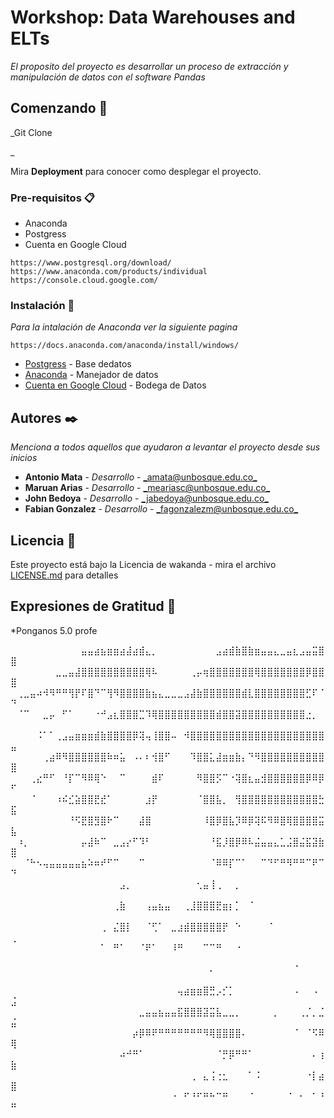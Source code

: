 # Workshop: Data Warehouses and ELTs

_El proposito del proyecto es desarrollar un proceso de extracción y manipulación de datos con el software Pandas_

## Comenzando 🚀

_Git Clone

_

Mira **Deployment** para conocer como desplegar el proyecto.


### Pre-requisitos 📋

* Anaconda
* Postgress
* Cuenta en Google Cloud

```
https://www.postgresql.org/download/
https://www.anaconda.com/products/individual
https://console.cloud.google.com/
```

### Instalación 🔧

_Para la intalación de Anaconda ver la siguiente pagina_


```
https://docs.anaconda.com/anaconda/install/windows/
```




* [Postgress](https://www.postgresql.org/download/) - Base dedatos
* [Anaconda](https://www.anaconda.com/products/individual) - Manejador de datos
* [Cuenta en Google Cloud](https://console.cloud.google.com/) - Bodega de Datos


## Autores ✒️

_Menciona a todos aquellos que ayudaron a levantar el proyecto desde sus inicios_

* **Antonio Mata** - *Desarrollo* - [_amata@unbosque.edu.co_](https://github.com/antoniomata99)
* **Maruan Arias** - *Desarrollo* - [_meariasc@unbosque.edu.co_](https://github.com/MaruanArias)
* **John Bedoya** - *Desarrollo* - [_jabedoya@unbosque.edu.co_](https://github.com/Alejandro-prog)
* **Fabian Gonzalez** - *Desarrollo* - [_fagonzalezm@unbosque.edu.co_](https://www.youtube.com/watch?v=XFkzRNyygfk)



## Licencia 📄

Este proyecto está bajo la Licencia de wakanda - mira el archivo [LICENSE.md](LICENSE.md) para detalles

## Expresiones de Gratitud 🎁

*Ponganos 5.0 profe 

⠀⠀⠀⠀⠀⠀⠀⠀⠀⠀⠀⣤⣤⣴⣦⣶⣶⣴⣼⣴⣾⣄⡀⠀⠀⠀⠀⠀⠀⠀⠀⠀⣠⣴⣾⣷⣿⣷⣶⣤⣤⣄⣀⣤⣆⣠⣤⣭⣿⣿
⠀⠀⠀⠀⠀⠀⠀⣀⣀⣤⣼⣿⣿⣿⣿⣿⣿⣿⣿⣿⣿⢿⠧⠀⠀⠀⠀⠀⢀⡤⢶⣿⣿⣿⣿⣿⣿⣿⢿⣿⣿⣿⣿⣿⣿⣿⡿⣿⣿⣿
⠀⢀⣀⣤⠴⠺⠻⠛⠛⢻⡟⠏⣿⠙⠉⢻⠻⣿⣿⣿⣿⣷⣦⣄⣀⣀⣀⣠⣼⣷⣿⣿⣿⣿⣿⣿⣾⣇⣿⣿⣿⣿⣿⣿⣿⣿⣋⠏⠈⠙
⠀⠈⠉⠀⠀⣀⡤⠀⠋⠁⠀⠀⠀⠐⠚⣠⣆⣿⣿⣿⣉⠹⢿⣿⣿⣿⣿⣿⣿⣿⣿⣿⣾⣿⣿⣽⣿⣿⣿⣿⣿⣿⣿⣿⣿⣿⣐⡀⠀⠀
⠀⠀⠀⠀⠨⠁⠁⢀⣠⣤⣶⣶⣶⣾⣷⣿⣿⣿⣿⡿⢽⢤⢸⣿⣿⠤⠀⠺⣿⣿⣿⣿⣿⣿⣿⣿⣿⣿⣿⣿⣿⣿⣿⣿⣿⣿⣿⣿⣿⣤
⠀⠀⠀⠀⠀⢀⣴⠿⠻⣿⣿⣿⣿⣿⣿⠷⠶⣥⠀⠠⠄⠆⢺⣿⠋⠀⠀⠀⠹⣿⣿⣅⣼⣶⣶⣷⡄⠙⠻⣿⣿⣿⣿⣿⣿⣿⣿⣿⣿⣿
⠀⠀⠀⢀⣔⠛⠋⠀⠘⡏⠉⠻⠿⢿⠑⠀⠀⠉⠀⠀⠀⠀⣾⠏⠀⠀⠀⠀⠀⠻⣿⣿⡫⠉⠐⢽⣿⣆⣤⣺⣿⣿⣿⣿⣿⣿⡿⠿⡿⠋
⠀⠀⠀⠈⠀⠀⠀⠰⠮⣊⣵⣿⣿⣟⣞⠁⠀⠀⠀⠀⠀⣰⡟⠀⠀⠀⠀⠀⠀⠈⣿⣿⣧⡀⠀⢻⣿⣿⣿⣿⣿⣿⣿⣿⣿⣿⣿⣿⣓⣯
⠀⠀⠀⠀⠀⠀⠀⠀⠀⠘⠫⣟⣿⣻⣿⠗⠉⠀⠀⠀⣼⣿⠀⠀⠀⠀⠀⠀⠀⠀⠸⣿⡿⣿⣧⡹⠿⡿⢽⠯⠻⠿⣿⢿⣿⣿⣿⣿⣭⣧
⠀⠰⡀⠀⠀⠀⠀⠀⠀⠀⠀⡤⣼⠷⠉⠀⣀⣠⡔⠋⠹⠃⠀⠀⠀⠀⠀⠀⠀⠀⠀⠘⣯⡸⣿⡿⠿⠧⣬⣤⣤⣄⣁⣨⣿⣬⣯⣽⣷⣿
⠀⠀⠈⠓⠢⢤⣤⣤⣤⣤⣤⣦⠵⠶⠞⠋⠉⠀⠀⠀⠉⠀⠀⠀⠀⠀⠀⠀⠀⠀⠀⠈⠿⠿⡏⠉⠁⠀⠀⠉⠙⠋⠛⠻⠛⠛⠉⠟⠉⠙
⠀⠀⠀⠀⠀⠀⠀⠀⠀⠀⠀⠀⠀⠀⠀⠀⠀⣠⡀⠀⠀⠀⠀⠀⠀⠀⠀⠀⠀⢂⣤⢸⢀⠀⠀⡀⠀⠀⠀⠀⠀⠀⠀⠀⠀⠀⠀⠀⠀⠀
⠀⠀⠀⠀⠀⠀⠀⠀⠀⠀⠀⠀⠀⠀⠀⠀⢀⣷⠀⠀⠀⢠⣤⣦⣤⠀⠀⢀⣸⣿⣿⣿⣟⣶⡆⡁⠀⠈⠀⠀⠀⠀⠀⠀⠀⠀⠀⠀⠀⠀
⠀⠀⠀⠀⠀⠀⠀⠀⠀⠀⠀⠀⠀⠀⢀⠀⣌⣿⡇⠀⠀⠈⢋⠁⠀⣀⣰⣾⣿⣿⣿⣿⣿⡟⠀⠑⠀⠀⠀⠀⠈⠀⠀⠀⠀⠀⠀⠀⠀⢀
⠀⠀⠀⠀⠀⠀⠀⠀⠀⠀⠀⠀⠀⠀⠁⠀⠛⠁⠀⠀⠈⠟⠁⠀⠀⠸⠛⠀⠀⠀⠉⠉⠛⠀⠀⠐⠀⠀⠀⠀⠀⠀⠀⠀⠀⠀⠀⠀⠀⠀
⠀⠀⠀⠀⠀⠀⠀⠀⠀⠀⠀⠀⠀⠀⠀⠀⠀⠀⠀⠀⠀⠀⠀⠀⠀⠀⠀⠀⠀⠀⠀⠄⠀⠀⠀⠀⠀⠀⠀⠀⠀⠀⠀⠀⠈⠀⠀⠀⠀⠀
⠀⠀⠀⠀⠀⠀⠀⠀⠀⠀⠀⠀⠀⠀⠀⠀⠀⠀⠀⠀⠀⠀⠀⠀⠀⠀⢤⣴⣶⣶⣿⣛⡠⡊⡁⠀⠀⠀⠀⠀⠀⠀⠀⠀⠠⠀⠀⠠⠀⣨
⠀⠀⠀⠀⠀⠀⠀⠀⠀⠀⠀⠀⠀⠀⠀⠀⠀⠀⠀⠀⣀⣤⣤⣦⣤⣤⣯⣿⣿⣿⣽⣭⣧⣀⣀⡀⠀⠀⠀⠀⠀⡀⠀⠀⠀⢀⡈⡀⣈⣬
⠀⠀⠀⠀⠀⠀⠀⠀⠀⠀⠀⠀⠀⠀⠀⠀⠀⠀⠀⡴⡿⠿⠟⠛⠛⠛⠛⠛⠛⠛⠻⢿⣿⣿⣿⣿⠄⠀⠀⠀⠀⠀⠀⠀⠈⠀⠈⠫⠿⢿
⠀⠀⠀⠀⠀⠀⠀⠀⠀⠀⠀⠀⠀⠀⠀⠀⠀⠴⠚⠛⠁⠀⠀⠀⠀⠀⠀⠀⠀⠀⠀⠀⠈⡛⡿⠛⠛⠁⠀⠀⠀⠀⠀⠀⠀⠀⠀⠄⢰⣷
⠀⠀⠀⠀⠀⠀⠀⠀⠀⠀⠀⠀⠀⠀⠀⠀⠀⠀⠀⠀⠀⠀⠀⠀⠀⠀⠀⠀⢀⠀⣄⢨⢐⣂⠀⠀⠀⠁⠨⠀⠀⠀⠀⠀⠀⠀⠐⡇⣴⣿
⠀⠀⠀⠀⠀⠀⠀⠀⠀⠀⠀⠀⠀⠀⠀⠀⠀⠀⠀⠀⠀⠀⠀⠀⠀⠐⠀⠋⠘⠋⠛⠓⠉⠛⠀⠀⠀⠈⠀⠀⠀⠀⠀⠈⠀⠂⠀⠁⠘⠛
